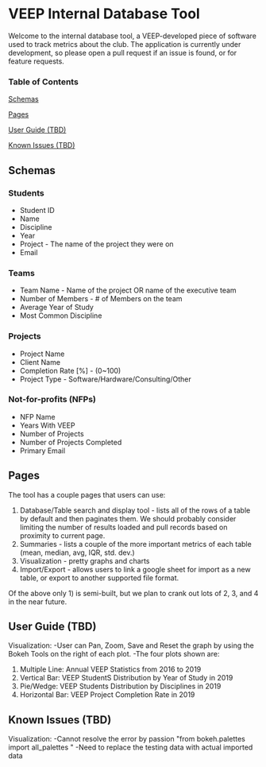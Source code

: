 # VEEP Internal Database Tool

Welcome to the internal database tool, a VEEP-developed piece of software used to track metrics about the club.
The application is currently under development, so please open a pull request if an issue is found, or for feature
requests.

### Table of Contents

[Schemas](#schemas)

[Pages](#pages)

[User Guide (TBD)](#user-guide-tbd)

[Known Issues (TBD)](#known-issues-tbd)

## Schemas

### Students

* Student ID
* Name
* Discipline
* Year
* Project - The name of the project they were on
* Email

### Teams

* Team Name - Name of the project OR name of the executive team
* Number of Members - # of Members on the team
* Average Year of Study
* Most Common Discipline

### Projects

* Project Name
* Client Name
* Completion Rate \[%\] - (0~100)
* Project Type - Software/Hardware/Consulting/Other

### Not-for-profits (NFPs)

* NFP Name
* Years With VEEP
* Number of Projects
* Number of Projects Completed
* Primary Email

## Pages

The tool has a couple pages that users can use:

1) Database/Table search and display tool - lists all of the rows of a table by default and then paginates them.
We should probably consider limiting the number of results loaded and pull records based on proximity to current page.
2) Summaries - lists a couple of the more important metrics of each table (mean, median, avg, IQR, std. dev.)
3) Visualization - pretty graphs and charts
4) Import/Export - allows users to link a google sheet for import as a new table, or export to another supported file format.

Of the above only 1) is semi-built, but we plan to crank out lots of 2, 3, and 4 in the near future.

## User Guide (TBD)

Visualization:
-User can Pan, Zoom, Save and Reset the graph by using the Bokeh Tools on the right of each plot.
-The four plots shown are:
1. Multiple Line: Annual VEEP Statistics from 2016 to 2019
2. Vertical Bar: VEEP StudentS Distribution by Year of Study in 2019
3. Pie/Wedge: VEEP Students Distribution by Disciplines in 2019
4. Horizontal Bar: VEEP Project Completion Rate in 2019

## Known Issues (TBD)

Visualization:
-Cannot resolve the error by passion "from bokeh.palettes import all_palettes "
-Need to replace the testing data with actual imported data
